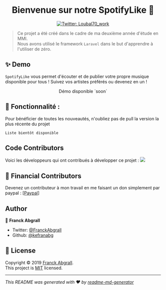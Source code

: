 <h1 align="center">Bienvenue sur notre SpotifyLike 👋</h1>
<p align="center">
  <a href="https://twitter.com/loubal70_work">
    <img alt="Twitter: Loubal70_work" src="https://img.shields.io/twitter/follow/loubal70_work?style=social" target="_blank" />
  </a>
</p>

> Ce projet a été créé dans le cadre de ma deuxième année d'étude en MMI.<br />Nous avons utilisé le framework `Laravel` dans le but d'apprendre à l'utiliser de zéro.

## ✨ Demo

`SpotifyLike` vous permet d'écouter et de publier votre propre musique disponible pour tous ! Suivez vos artistes préférés ou devenez en un !

<p align="center">
 Démo disponible `soon`
</p>


## 🚀 Fonctionnalité :

Pour bénéficier de toutes les nouveautés, n'oubliez pas de pull la version la plus récente du projet
```
Liste bientôt disponible
```

## Code Contributors

Voici les développeurs qui ont contribués à développer ce projet :
<a href="https://github.com/kefranabg/readme-md-generator/graphs/contributors">
  <img src="https://avatars.githubusercontent.com/u/63310494?s=96&v=4?width=890&button=false" /></a>

## 🤝 Financial Contributors

Devenez un contributeur à mon travail en me faisant un don simplement par paypal : [[Paypal](https://paypal.me/pools/c/8wDhpesCNY)]

## Author

👤 **Franck Abgrall**

- Twitter: [@FranckAbgrall](https://twitter.com/FranckAbgrall)
- Github: [@kefranabg](https://github.com/kefranabg)


## 📝 License

Copyright © 2019 [Franck Abgrall](https://github.com/kefranabg).<br />
This project is [MIT](https://github.com/kefranabg/readme-md-generator/blob/master/LICENSE) licensed.

---

_This README was generated with ❤️ by [readme-md-generator](https://github.com/kefranabg/readme-md-generator)_
